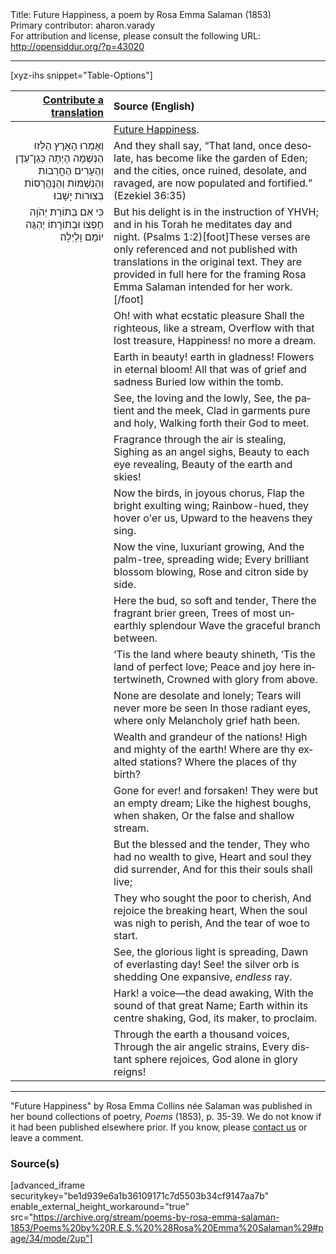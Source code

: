 <html>
<head></head>
<body>
Title: Future Happiness, a poem by Rosa Emma Salaman (1853)<br />
Primary contributor: aharon.varady<br />
For attribution and license, please consult the following URL: <a href="http://opensiddur.org/?p=43020">http://opensiddur.org/?p=43020</a>
<p />
<hr />

[xyz-ihs snippet="Table-Options"]<table style="margin-left: auto; margin-right: auto;" class="draggable">
<thead><tr><th id="x" style="text-align: right;"><a href="/translate/" target="_blank" rel="noopener">Contribute a translation</a></th><th style="text-align: left;">Source (English)</th></tr></thead>
<tbody>
<tr><td style="vertical-align:top;">
<div class="liturgy" lang="he" style="text-align: right;">

</div></td>

<td style="vertical-align:top;">
<div class="english" lang="en" style="text-align: left;">
<u>Future Happiness</u>.
</div></td></tr>


<tr><td style="vertical-align:top;">
<div class="liturgy" lang="he" style="text-align: right;">
וְאָמְרוּ הָאָרֶץ הַלֵּזוּ הַנְּשַׁמָּה הָיְתָה כְּגַן־עֵדֶן 
וְהֶעָרִים הֶחֳרֵבוֹת וְהַנְשַׁמּוֹת וְהַנֶּהֱרָסוֹת בְּצוּרוֹת יָשָׁבוּ׃
</div></td>

<td style="vertical-align:top;">
<div class="english" lang="en" style="text-align: left;">
And they shall say, “That land, once desolate, has become like the garden of Eden; 
and the cities, once ruined, desolate, and ravaged, are now populated and fortified.” <span class="citation">(Ezekiel 36:35)</span>
</div></td></tr>


<tr><td style="vertical-align:top;">
<div class="liturgy" lang="he" style="text-align: right;">
כִּי אִם בְּתוֹרַת יְהֹוָה חֶפְצוֹ 
וּבְתוֹרָתוֹ יֶהְגֶּה יוֹמָם וָלָיְלָה׃
</div></td>

<td style="vertical-align:top;">
<div class="english" lang="en" style="text-align: left;">
But his delight is in the instruction of YHVH; 
and in his Torah he meditates day and night. <span class="citation">(Psalms 1:2)</span>[foot]These verses are only referenced and not published with translations in the original text. They are provided in full here for the framing Rosa Emma Salaman intended for her work.[/foot]
</div></td></tr>


<tr><td style="vertical-align:top;">
<div class="liturgy" lang="he" style="text-align: right;">

</div></td>

<td style="vertical-align:top;">
<div class="english" lang="en" style="text-align: left;">
Oh! with what ecstatic pleasure 
Shall the righteous, like a stream, 
Overflow with that lost treasure, 
Happiness! no more a dream. 
</div></td></tr>


<tr><td style="vertical-align:top;">
<div class="liturgy" lang="he" style="text-align: right;">

</div></td>

<td style="vertical-align:top;">
<div class="english" lang="en" style="text-align: left;">
Earth in beauty! earth in gladness! 
Flowers in eternal bloom! 
All that was of grief and sadness 
Buried low within the tomb. 
</div></td></tr>


<tr><td style="vertical-align:top;">
<div class="liturgy" lang="he" style="text-align: right;">

</div></td>

<td style="vertical-align:top;">
<div class="english" lang="en" style="text-align: left;">
See, the loving and the lowly, 
See, the patient and the meek, 
Clad in garments pure and holy, 
Walking forth their God to meet. 
</div></td></tr>


<tr><td style="vertical-align:top;">
<div class="liturgy" lang="he" style="text-align: right;">

</div></td>

<td style="vertical-align:top;">
<div class="english" lang="en" style="text-align: left;">
Fragrance through the air is stealing, 
Sighing as an angel sighs, 
Beauty to each eye revealing, 
Beauty of the earth and skies! 
</div></td></tr>


<tr><td style="vertical-align:top;">
<div class="liturgy" lang="he" style="text-align: right;">

</div></td>

<td style="vertical-align:top;">
<div class="english" lang="en" style="text-align: left;">
Now the birds, in joyous chorus, 
Flap the bright exulting wing; 
Rainbow-hued, they hover o'er us, 
Upward to the heavens they sing. 
</div></td></tr>


<tr><td style="vertical-align:top;">
<div class="liturgy" lang="he" style="text-align: right;">

</div></td>

<td style="vertical-align:top;">
<div class="english" lang="en" style="text-align: left;">
Now the vine, luxuriant growing, 
And the palm-tree, spreading wide; 
Every brilliant blossom blowing, 
Rose and citron side by side. 
</div></td></tr>


<tr><td style="vertical-align:top;">
<div class="liturgy" lang="he" style="text-align: right;">

</div></td>

<td style="vertical-align:top;">
<div class="english" lang="en" style="text-align: left;">
Here the bud, so soft and tender, 
There the fragrant brier green, 
Trees of most unearthly splendour 
Wave the graceful branch between. 
</div></td></tr>


<tr><td style="vertical-align:top;">
<div class="liturgy" lang="he" style="text-align: right;">

</div></td>

<td style="vertical-align:top;">
<div class="english" lang="en" style="text-align: left;">
‘Tis the land where beauty shineth, 
‘Tis the land of perfect love; 
Peace and joy here intertwineth, 
Crowned with glory from above. 
</div></td></tr>


<tr><td style="vertical-align:top;">
<div class="liturgy" lang="he" style="text-align: right;">

</div></td>

<td style="vertical-align:top;">
<div class="english" lang="en" style="text-align: left;">
None are desolate and lonely; 
Tears will never more be seen 
In those radiant eyes, where only 
Melancholy grief hath been. 
</div></td></tr>


<tr><td style="vertical-align:top;">
<div class="liturgy" lang="he" style="text-align: right;">

</div></td>

<td style="vertical-align:top;">
<div class="english" lang="en" style="text-align: left;">
Wealth and grandeur of the nations! 
High and mighty of the earth! 
Where are thy exalted stations? 
Where the places of thy birth? 
</div></td></tr>


<tr><td style="vertical-align:top;">
<div class="liturgy" lang="he" style="text-align: right;">

</div></td>

<td style="vertical-align:top;">
<div class="english" lang="en" style="text-align: left;">
Gone for ever! and forsaken! 
They were but an empty dream; 
Like the highest boughs, when shaken, 
Or the false and shallow stream. 
</div></td></tr>


<tr><td style="vertical-align:top;">
<div class="liturgy" lang="he" style="text-align: right;">

</div></td>

<td style="vertical-align:top;">
<div class="english" lang="en" style="text-align: left;">
But the blessed and the tender, 
They who had no wealth to give, 
Heart and soul they did surrender, 
And for this their souls shall live; 
</div></td></tr>


<tr><td style="vertical-align:top;">
<div class="liturgy" lang="he" style="text-align: right;">

</div></td>

<td style="vertical-align:top;">
<div class="english" lang="en" style="text-align: left;">
They who sought the poor to cherish, 
And rejoice the breaking heart, 
When the soul was nigh to perish, 
And the tear of woe to start. 
</div></td></tr>


<tr><td style="vertical-align:top;">
<div class="liturgy" lang="he" style="text-align: right;">

</div></td>

<td style="vertical-align:top;">
<div class="english" lang="en" style="text-align: left;">
See, the glorious light is spreading, 
Dawn of everlasting day! 
See! the silver orb is shedding 
One expansive, <em>endless</em> ray. 
</div></td></tr>


<tr><td style="vertical-align:top;">
<div class="liturgy" lang="he" style="text-align: right;">

</div></td>

<td style="vertical-align:top;">
<div class="english" lang="en" style="text-align: left;">
Hark! a voice—the dead awaking, 
With the sound of that great Name; 
Earth within its centre shaking, 
God, its maker, to proclaim. 
</div></td></tr>


<tr><td style="vertical-align:top;">
<div class="liturgy" lang="he" style="text-align: right;">

</div></td>

<td style="vertical-align:top;">
<div class="english" lang="en" style="text-align: left;">
Through the earth a thousand voices, 
Through the air angelic strains, 
Every distant sphere rejoices, 
God alone in glory reigns! 
</div></td></tr>
</tbody></table>

<hr />

"Future Happiness" by Rosa Emma Collins née Salaman was published in her bound collections of poetry, <em>Poems</em> (1853), p. 35-39. We do not know if it had been published elsewhere prior. If you know, please <a href="/contact/">contact us</a> or leave a comment.

<h3>Source(s)</h3>

[advanced_iframe securitykey="be1d939e6a1b36109171c7d5503b34cf9147aa7b" enable_external_height_workaround="true" src="https://archive.org/stream/poems-by-rosa-emma-salaman-1853/Poems%20by%20R.E.S.%20%28Rosa%20Emma%20Salaman%29#page/34/mode/2up"]

&nbsp;
</body>
</html>